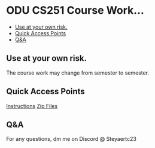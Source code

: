 # ODU CS251 Course Work... <!-- omit in toc -->
- [Use at your own risk.](#use-at-your-own-risk)
- [Quick Access Points](#quick-access-points)
- [Q\&A](#qa)

## Use at your own risk.
The course work may change from semester to semester.

## Quick Access Points
[Instructions](https://github.com/Steyaertc23/ODU-CS251/tree/main/Instructions)
[Zip Files](https://github.com/Steyaertc23/ODU-CS251/tree/main/cs251zips)

## Q&A
For any questions, dm me on Discord @ Steyaertc23